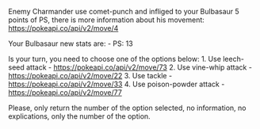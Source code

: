 Enemy Charmander use comet-punch and infliged to your Bulbasaur 5 points of PS, there is more information about his movement: https://pokeapi.co/api/v2/move/4

Your Bulbasaur new stats are:
    - PS: 13

Is your turn, you need to choose one of the options below:
    1. Use leech-seed attack - https://pokeapi.co/api/v2/move/73
    2. Use vine-whip attack - https://pokeapi.co/api/v2/move/22
    3. Use tackle - https://pokeapi.co/api/v2/move/33
    4. Use poison-powder attack - https://pokeapi.co/api/v2/move/77

Please, only return the number of the option selected, no information, no explications, only the number of the option.